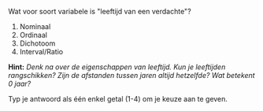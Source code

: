Wat voor soort variabele is "leeftijd van een verdachte"?

1. Nominaal
2. Ordinaal  
3. Dichotoom
4. Interval/Ratio

**Hint:** *Denk na over de eigenschappen van leeftijd. Kun je leeftijden rangschikken? Zijn de afstanden tussen jaren altijd hetzelfde? Wat betekent 0 jaar?*

Typ je antwoord als één enkel getal (1-4) om je keuze aan te geven.
